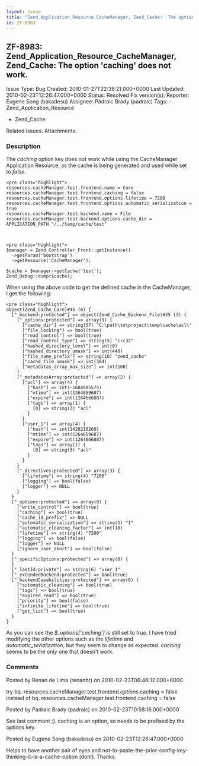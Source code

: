 ```yaml
---
layout: issue
title: "Zend_Application_Resource_CacheManager, Zend_Cache:  The option 'caching' does not work."
id: ZF-8983
---
```


ZF-8983: Zend\_Application\_Resource\_CacheManager, Zend\_Cache: The option 'caching' does not work.
----------------------------------------------------------------------------------------------------

 Issue Type: Bug Created: 2010-01-27T22:38:21.000+0000 Last Updated: 2010-02-23T12:26:47.000+0000 Status: Resolved Fix version(s): 
 Reporter:  Eugene Song (bakadesu)  Assignee:  Pádraic Brady (padraic)  Tags: - Zend\_Application\_Resource
- Zend\_Cache
 
 Related issues: 
 Attachments: 
### Description

The _caching_ option key does not work while using the CacheManager Application Resource, as the cache is being generated and used while set to _false_.

 
    <pre class="highlight">
    resources.cacheManager.test.frontend.name = Core
    resources.cacheManager.test.frontend.caching = false
    resources.cacheManager.test.frontend.options.lifetime = 7200
    resources.cacheManager.test.frontend.options.automatic_serialization = true
    resources.cacheManager.test.backend.name = File
    resources.cacheManager.test.backend.options.cache_dir = APPLICATION_PATH "/../temp/cache/test"


 
    <pre class="highlight">
    $manager = Zend_Controller_Front::getInstance()
      ->getParam('bootstrap')
      ->getResource('CacheManager');
    
    $cache = $manager->getCache('test');
    Zend_Debug::dump($cache);


When using the above code to get the defined cache in the CacheManager, I get the following:

 
    <pre class="highlight">
    object(Zend_Cache_Core)#45 (6) {
      ["_backend:protected"] => object(Zend_Cache_Backend_File)#35 (3) {
        ["_options:protected"] => array(9) {
          ["cache_dir"] => string(57) "C:\path\to\project\temp\cache\acl\"
          ["file_locking"] => bool(true)
          ["read_control"] => bool(true)
          ["read_control_type"] => string(5) "crc32"
          ["hashed_directory_level"] => int(0)
          ["hashed_directory_umask"] => int(448)
          ["file_name_prefix"] => string(10) "zend_cache"
          ["cache_file_umask"] => int(384)
          ["metadatas_array_max_size"] => int(100)
        }
        ["_metadatasArray:protected"] => array(2) {
          ["acl"] => array(4) {
            ["hash"] => int(-1684985575)
            ["mtime"] => int(1264659607)
            ["expire"] => int(1264666807)
            ["tags"] => array(1) {
              [0] => string(3) "acl"
            }
          }
          ["user_1"] => array(4) {
            ["hash"] => int(1428218260)
            ["mtime"] => int(1264659607)
            ["expire"] => int(1264666807)
            ["tags"] => array(1) {
              [0] => string(3) "acl"
            }
          }
        }
        ["_directives:protected"] => array(3) {
          ["lifetime"] => string(4) "7200"
          ["logging"] => bool(false)
          ["logger"] => NULL
        }
      }
      ["_options:protected"] => array(9) {
        ["write_control"] => bool(true)
        ["caching"] => bool(true)
        ["cache_id_prefix"] => NULL
        ["automatic_serialization"] => string(1) "1"
        ["automatic_cleaning_factor"] => int(10)
        ["lifetime"] => string(4) "7200"
        ["logging"] => bool(false)
        ["logger"] => NULL
        ["ignore_user_abort"] => bool(false)
      }
      ["_specificOptions:protected"] => array(0) {
      }
      ["_lastId:private"] => string(6) "user_1"
      ["_extendedBackend:protected"] => bool(true)
      ["_backendCapabilities:protected"] => array(6) {
        ["automatic_cleaning"] => bool(true)
        ["tags"] => bool(true)
        ["expired_read"] => bool(true)
        ["priority"] => bool(false)
        ["infinite_lifetime"] => bool(true)
        ["get_list"] => bool(true)
      }
    }


As you can see the _$\_options['caching']_ is still set to _true_. I have tried modifying the other options such as the _lifetime_ and _automatic\_serialization_, but they seem to change as expected. _caching_ seems to be the only one that doesn't work.

 

 

### Comments

Posted by Renan de Lima (renanbr) on 2010-02-23T06:46:12.000+0000

try bq. resources.cacheManager.test.frontend._options_.caching = false instead of bq. resources.cacheManager.test.frontend.caching = false

 

 

Posted by Pádraic Brady (padraic) on 2010-02-23T10:58:18.000+0000

See last comment ;). caching is an option, so needs to be prefixed by the options key.

 

 

Posted by Eugene Song (bakadesu) on 2010-02-23T12:26:47.000+0000

Helps to have another pair of eyes and not-to-paste-the-prior-config-key-thinking-it-is-a-cache-option (doh!). Thanks.

 

 